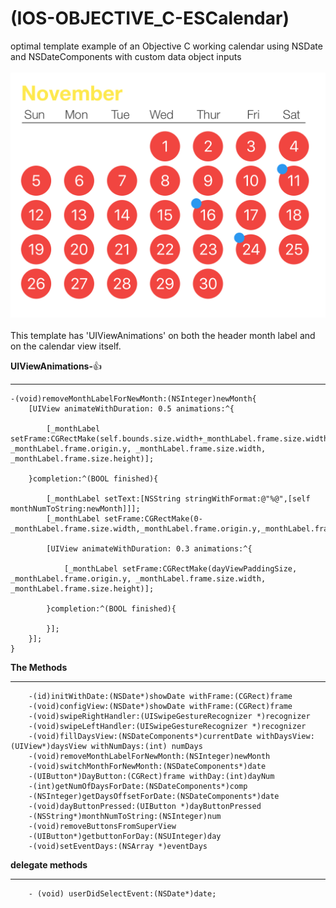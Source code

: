 # (IOS-OBJECTIVE_C-ESCalendar)
optimal template example of an Objective C working calendar using NSDate and NSDateComponents with custom data object inputs
<br>
<br>
![Calendar View](https://github.com/JoeManto/IOS-OBJECTIVE_C-ESCalendar/blob/master/md_res/s1.png)
<br>
<br>
This template has 'UIViewAnimations' on both the header month label and on the calendar view itself.

**UIViewAnimations-**:+1:
___

```objc
-(void)removeMonthLabelForNewMonth:(NSInteger)newMonth{
    [UIView animateWithDuration: 0.5 animations:^{

        [_monthLabel  setFrame:CGRectMake(self.bounds.size.width+_monthLabel.frame.size.width/2, _monthLabel.frame.origin.y, _monthLabel.frame.size.width, _monthLabel.frame.size.height)];

    }completion:^(BOOL finished){

        [_monthLabel setText:[NSString stringWithFormat:@"%@",[self monthNumToString:newMonth]]];
        [_monthLabel setFrame:CGRectMake(0-_monthLabel.frame.size.width,_monthLabel.frame.origin.y,_monthLabel.frame.size.width,_monthLabel.frame.size.height)];

        [UIView animateWithDuration: 0.3 animations:^{

            [_monthLabel setFrame:CGRectMake(dayViewPaddingSize, _monthLabel.frame.origin.y, _monthLabel.frame.size.width, _monthLabel.frame.size.height)];

        }completion:^(BOOL finished){

        }];
    }];
}
```

**The Methods**
___
```objc
    -(id)initWithDate:(NSDate*)showDate withFrame:(CGRect)frame
    -(void)configView:(NSDate*)showDate withFrame:(CGRect)frame
    -(void)swipeRightHandler:(UISwipeGestureRecognizer *)recognizer
    -(void)swipeLeftHandler:(UISwipeGestureRecognizer *)recognizer 
    -(void)fillDaysView:(NSDateComponents*)currentDate withDaysView:(UIView*)daysView withNumDays:(int) numDays
    -(void)removeMonthLabelForNewMonth:(NSInteger)newMonth
    -(void)switchMonthForNewMonth:(NSDateComponents*)date
    -(UIButton*)DayButton:(CGRect)frame withDay:(int)dayNum
    -(int)getNumOfDaysForDate:(NSDateComponents*)comp
    -(NSInteger)getDaysOffsetForDate:(NSDateComponents*)date
    -(void)dayButtonPressed:(UIButton *)dayButtonPressed
    -(NSString*)monthNumToString:(NSInteger)num
    -(void)removeButtonsFromSuperView
    -(UIButton*)getbuttonForDay:(NSUInteger)day
    -(void)setEventDays:(NSArray *)eventDays
```

**delegate methods**
___
```objc
    - (void) userDidSelectEvent:(NSDate*)date;
```
